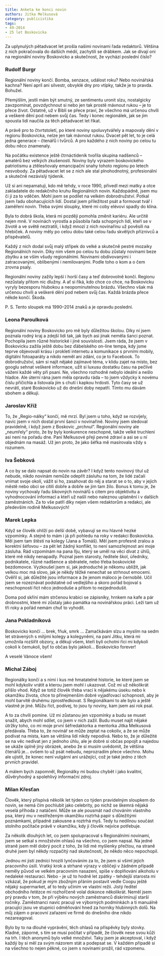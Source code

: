 ```yaml
---
title: Anketa ke konci novin
authors: Jitka Melkusová
category: publicistika
tags: 
- 49-2014
- 25 let Boskovicka
---
```

Za uplynulých pětadvacet let prošla našimi novinami řada redaktorů. Většina z nich pokračovala do dalších médií, zachytili se drábkem. Jak se dívají oni na regionální noviny Boskovicko a skutečnost, že vychází poslední číslo?

### Rudolf Burgr

Regionální noviny končí. Bomba, senzace, událost roku? Nebo novinářská kachna? Není apríl ani silvestr, obvyklé dny pro vtípky, takže je to pravda. Bohužel.

Přemýšlím, jestli mám být smutný, ze sentimentu uronit slzu, nostalgicky zavzpomínat, povzdychnout si nebo jen tak prostě mávnout rukou – je to přece život. Ostatně, už v Bibli se přece praví, že všechno má určenou chvíli a veškeré dění pod nebem svůj čas. Tedy i konec regionálek, jak se jim spousta lidí naučila za těch pětadvacet let říkat.

A právě pro to čtvrtstoletí, po které noviny spoluvytvářely a mapovaly dění v regionu Boskovicka, nelze jen tak mávnout rukou. Dvacet pět let, to je celá jedna generace – čtenářů i tvůrců. A pro každého z nich noviny po celou tu dobu něco znamenaly.

Na počátku existence ještě čtrnáctideník tvořila skupina nadšenců – amatérů bez velkých zkušeností. Noviny byly výrazem boskovického patriotismu a ztělesňovaly emancipační snahy tohoto regionu po letech nesvobody. Za pětadvacet let se z nich ale stal plnohodnotný, profesionální a skutečně nezávislý týdeník.

Už si ani nepamatuji, kdo mě tehdy, v roce 1990, přivedl mezi matky a otce zakladatele do redakčního kruhu Regionálních novin. Každopádně, jsem mu či jí za to vděčen. Mohl jsem se podílet na velkém dobrodružství. Potkal jsem řadu obohacujících lidí. Dostal jsem příležitost psát a formovat tvář i zaměření novin. Třeba svými sloupky, které mi coby elévovi spadly do klína.

Byla to dobrá škola, která mi později pomohla změnit kariéru. Ale určitě nejen mně. V novinách vyrostla a působila řada schopných lidí, kteří se v životě a ve světě neztratili, i když mnozí z nich novinařinu už pověsili na hřebíček. A noviny měly po celou dobu také celou řadu skvělých příznivců a přispěvatelů.

Každý z nich dodal svůj malý střípek do velké a skutečně pestré mozaiky Regionálních novin. Díky nim všem po celou tu dobu zůstaly novinami beze zbytku a se vším všudy regionálními. Novinami obdivovanými i zatracovanými, oblíbenými i nemilovanými. Podle toho o kom a o čem zrovna psaly.

Regionální noviny zažily lepší i horší časy a teď dobrovolně končí. Regionu nezůstaly přitom nic dlužny. A ať si říká, kdo chce co chce, na Boskovicku vyryly bezesporu hlubokou a neopominutelnou brázdu. Všechno však má určenou chvíli a veškeré dění pod nebem svůj čas. Každá brázda přece někde končí. Škoda.

P. S. Tento sloupek má 1990–2014 znaků a je opravdu poslední.

### Leona Paroulková

Regionální noviny Boskovicko pro mě byly důležitou školou. Díky ní jsem poznala rodný kraj a zdejší lidi tak, jak bych asi jinak neměla šanci poznat. Pochopila jsem různé historické i jiné souvislosti. Jsem ráda, že jsem v Boskovicku zažila ještě dobu bez ďábelského on-line tempa, kdy jsme teprve objevovali krásu i prokletí internetu a komunikace s prvními mobily, digitální fotoaparáty a nikdo neměl ani zdání, co je to Facebook. To dobrodružství, sám si najít nějaké zajímavé téma, v klidu zajet na místo, bez googlu sehnat veškeré informace, užít si luxusu dostatku času na pečlivé vážení každé věty při psaní. Ne, všechno rozhodně nebylo ideální a nešlo hladce. Ale úterní rána jsem měla opravdu ráda – to jsem vždycky k novému číslu přičichla a listovala jím s chutí i kapkou hrdosti. Tyto časy se už nevrátí, staré Boskovicko už do dnešní doby nepatří. Tímto mu dávám sbohem a děkuji.

### Jaroslav Kříž

To, že „Regio-nálky“ končí, mě mrzí. Byl jsem u toho, když se rozvíjely, navíc jsem v nich dostal první šanci v novinařině. Noviny jsem sledoval pravidelně, i když jsem z Boskovic „prchnul“. Regionální noviny ale „neumřely“ proto, že by byly konkurence neschopné, takže velké truchlení asi není na pořadu dne. Paní Melkusové přeji pevné zdraví a asi se u ní objednám na masáž. Už jen proto, že jako šéfka mě masírovala vždy s rozumem.

### Iva Šebková

A co by se dalo napsat do novin na závěr? I když tento novinový titul už nebude, nikdo novinám nemůže odepřít zásluhu na tom, že lidé začali vnímat svoje okolí, vážit si ho, zasahovat do něj a starat se o to, aby v jejich městě nebo obci se cítili dobře a dobře se jim tam žilo. Bonus k tomu je, že noviny vychovaly řadu šikovných novinářů s citem pro objektivitu a vyhodnocování informací a kteří už našli nebo naleznou uplatnění i v dalších zaměstnáních. Za to vše patří díky nejen všem redaktorům a redakci, ale především rodině Melkusových!

### Marek Lepka

Když se člověk ohlíží po delší době, vybavují se mu hlavně hezké vzpomínky. A stejně to mám i já při pohledu na roky v redakci Boskovicka. Měl jsem tam štěstí na kolegy (Jana a Tomáš). Měl jsem profesně zralou a korektní šéfovou – za pět let žádný konflikt, to není samozřejmost ani moje zásluha. Rád vzpomínám na pana Ilju, který se uměl na věci dívat z úhlů, které mě nikdy nenapadly. Poznal jsem starosty, ředitele škol, úředníky, podnikatele, různé nadšence a sběratele, nebo třeba boskovické bezdomovce. Vyzkoušel jsem si, jak jednoduché je někomu ublížit, jak velkou moc má slovo, jak je někdy těžké nenechat se strhnout emocemi. Ověřil si, jak důležité jsou informace a že jenom máloco je černobílé. Učil jsem se rozeznávat podstatné od vedlejšího a skoro pořád bojoval s neschopností říct něco jednoduše a přitom to nezjednodušit.

Doma pod skříní mám strčenou krabici se zápisníky, hrnkem na kafe a pár drobnostmi, které mi zůstaly jako památka na novinářskou práci. Leží tam už tři roky a pořád nemám chuť to vyhodit.

### Jana Pokladníková

Boskovicko končí … brek, fňuk, smrk … Zamačkávám slzu a myslím na sedm let strávených s milými kolegy a kolegyněmi, na paní Jitku, která mi umožnila rozšířit obzory, a děkuji všem, kteří byli ochotni říci mi kdykoli cokoli k čemukoli, byť to občas bylo jakkoli… Boskovicko forever!

A veselé Vánoce všem!

### Michal Záboj

Regionálky končí a s nimi i kus mé hmatatelné historie, ke které jsem se mohl kdykoliv vrátit a kterou jsem mohl i ukazovat. Což mi už několikrát přišlo vhod. Když se totiž člověk třeba vrací k nějakému úseku nebo k okamžiku života, chce to přinejmenším dobré vyjadřovací schopnosti, aby je mohl barvitě druhému zprostředkovat. S Regionálkami to ale bylo a ještě vlastně je jiné. Můžu říct, podívej, to jsou ty noviny, kam jsem asi rok psal. 

A to za chvíli pomine. Už mi zůstanou jen vzpomínky a budu se muset snažit, abych mohl sdílet, co jsem v nich zažil. Budu muset najít nějaké útržky toho, co mi moje první šéfredaktorka a mentorka Jitka Melkusová předávala. Třeba to, že novinář se může zeptat na cokoliv, a že se může podívat na místa, kam se většina lidí nikdy nepodívá. Nebo to, že je důležité se na věc nedívat jen z jednoho úhlu, ale je dobré si občas popojít a najedou se ukáže úplně jiný obrázek, anebo že si musím uvědomit, že většina čtenářů je... ovšem to už psát nebudu, neprozradím přece všechno. Mohu ale ujistit, že konec není vulgární ani urážející, což je také jedno z těch prvních pravidel. 

A málem bych zapomněl, Regionálky mi budou chybět i jako kvalitní, důvěryhodný a spolehlivý informační zdroj. 

### Milan Křesťan

Člověk, který přispívá několik let týden co týden pravidelným sloupkem do novin, se nemá čím pochlubit jako celebrity, po nichž se škemrá nějaká veselá příhoda z natáčení. Může se ale pousmát nad chováním vlastního psa, který mu v nestřeženým okamžiku roztrhá papír s důležitými poznámkami, případně zakousne a roztrhá myš. Tedy tu nedílnou součást stolního počítače právě v okamžiku, kdy ji člověk nejvíce potřebuje.

Za několik dlouhých let, co jsem spolupracoval s Regionálními novinami, jsem se setkal s množstvím ohlasů na všechno, co jsem napsal. Na jedné straně jsem měl dobrý pocit z toho, že lidi mé myšlenky přečtou, na straně druhé jsem byl někdy rozpačitý nad skutečností, že někdo něco nepochopil.

Jednou mi jistí zedníci hrozili lynčováním za to, že jsem si všiml jejich pracovního úsilí. Vratký krok a strhané výrazy v obličeji v žádném případě neměly původ ve velkém pracovním nasazení, spíše v doplňování alkoholu v nedaleké restauraci. Nebo - je už to hodně let zpátky - tehdejší starosta mi vzkázal, že pokud je mým zbožným přáním postavit vedle Coopu ještě nějaký supermarket, ať to tedy učiním ve vlastní režii. Jistý ředitel obchodního řetězce mi rozhořčeně volal dokonce několikrát. Neměl jsem prý pravdu v tom, že při výběru nových zaměstnanců diskriminují starší ročníky. Zaměstnanci navíc pracují ve výborných podmínkách a ti manuálně pracující jsou ve stupnici odměňování hned za horníky hlubinných dolů. Na můj zájem o pracovní zařazení ve firmě do dnešního dne nikdo nezareagoval. 

Bylo by to na dlouhé vyprávění, těch ohlasů na příspěvky byly stovky. Kladné, záporné, s tím se musí počítat v případě, že člověk nese svou kůži na trh. I těch anonymů bylo velké množství. Taky jsem je akceptoval, i když každý by si měl za svým názorem stát a podepsat se. V každém případě si na všechno to nejen pěkné, co jsem s novinami prožil, rád vzpomenu.



